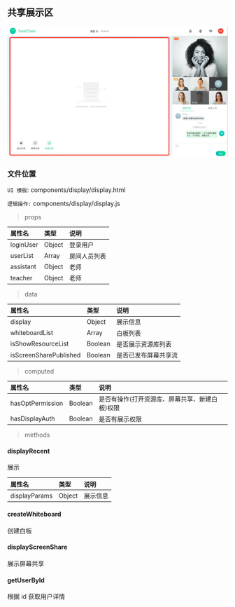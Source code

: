 ## 共享展示区

![image](../image/display.png)

### 文件位置

`UI 模板`: components/display/display.html

`逻辑操作:` components/display/display.js

> props

|  属性名      | 类型     | 说明     |
| :---------- | :------- | :------- |
| loginUser | Object |  登录用户 |
| userList |  Array | 房间人员列表 |
| assistant |  Object | 老师 |
| teacher |  Object | 老师  |

> data

|  属性名      | 类型     | 说明     |
| :---------- | :------- | :------- |
| display | Object |  展示信息 |
| whiteboardList |  Array | 白板列表 |
| isShowResourceList |  Boolean | 是否展示资源库列表 |
| isScreenSharePublished |  Boolean | 是否已发布屏幕共享流  |

> computed

|  属性名      | 类型     | 说明     |
| :---------- | :------- | :------- |
| hasOptPermission | Boolean |  是否有操作(打开资源库、屏幕共享、新建白板)权限 |
| hasDisplayAuth |  Boolean | 是否有展示权限 |

> methods

#### displayRecent

展示

|  属性名      | 类型     | 说明     |
| :---------- | :------- | :------- |
| displayParams | Object |  展示信息 |

#### createWhiteboard

创建白板

#### displayScreenShare

展示屏幕共享

#### getUserById

根据 id 获取用户详情